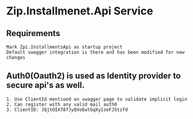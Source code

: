 # Zip.Installmenet.Api Service

## Requirements
```
Mark Zpi.InstallmentsApi as startup project
Default swagger integration is there and has been modified for new changes

```

## Auth0(Oauth2) is used as Identity provider to secure api's as well.
```
1. Use ClientId mentioed on swagger page to validate implicit login 
2. Can register with any valid mail auth0
3. ClientID: JQjtOIX787JyQVoEwtGqXyIzeFJ5tzfd


```

